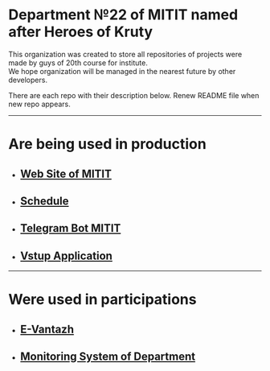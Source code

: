 # Department №22 of MITIT named after Heroes of Kruty 

This organization was created to store all repositories of projects were made by guys of 20th course for institute. <br>
We hope organization will be managed in the nearest future by other developers. <br>

There are each repo with their description below. Renew README file when new repo appears.

<hr>

# Are being used in production
- ## [Web Site of MITIT](https://github.com/MITIT-DEP22/MititWebsite)

- ## [Schedule](https://github.com/MITIT-DEP22/schedule) 

- ## [Telegram Bot MITIT](https://github.com/MITIT-DEP22/MititBotService)

- ## [Vstup Application](https://github.com/MITIT-DEP22/vstup_application)
  
<hr>

# Were used in participations
- ## [E-Vantazh](https://github.com/MITIT-DEP22/E-Vantazh)

- ## [Monitoring System of Department](https://github.com/MITIT-DEP22/MonitoringSystem)
